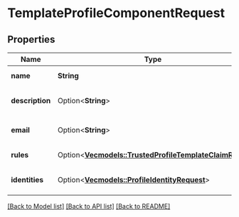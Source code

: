 # TemplateProfileComponentRequest

## Properties

Name | Type | Description | Notes
------------ | ------------- | ------------- | -------------
**name** | **String** | Name of the Profile | 
**description** | Option<**String**> | Description of the Profile | [optional]
**email** | Option<**String**> | Email of the trusted profile | [optional]
**rules** | Option<[**Vec<models::TrustedProfileTemplateClaimRule>**](TrustedProfileTemplateClaimRule.md)> | Rules for the Profile | [optional]
**identities** | Option<[**Vec<models::ProfileIdentityRequest>**](ProfileIdentityRequest.md)> | Identities for the Profile | [optional]

[[Back to Model list]](../README.md#documentation-for-models) [[Back to API list]](../README.md#documentation-for-api-endpoints) [[Back to README]](../README.md)


